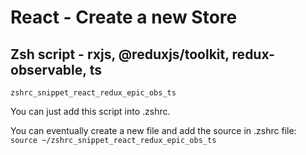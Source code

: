# React - Create a new Store
## Zsh script - rxjs, @reduxjs/toolkit, redux-observable, ts

`zshrc_snippet_react_redux_epic_obs_ts`

You can just add this script into .zshrc.

You can eventually create a new file and add the source in .zshrc file:
`source ~/zshrc_snippet_react_redux_epic_obs_ts`
